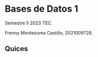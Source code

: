 Bases de Datos 1
================

Semestre II 2023 TEC.

Frenny Montezuma Castillo, 2021009728.

## Quices 
